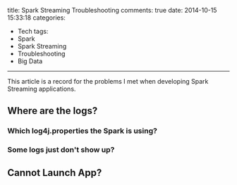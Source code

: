 title: Spark Streaming Troubleshooting
comments: true
date: 2014-10-15 15:33:18
categories:
- Tech
tags:
- Spark
- Spark Streaming
- Troubleshooting
- Big Data
---
This article is a record for the problems I met when developing Spark Streaming applications. 

<!-- more -->

## Where are the logs?
### Which log4j.properties the Spark is using?

### Some logs just don't show up?

## Cannot Launch App?
